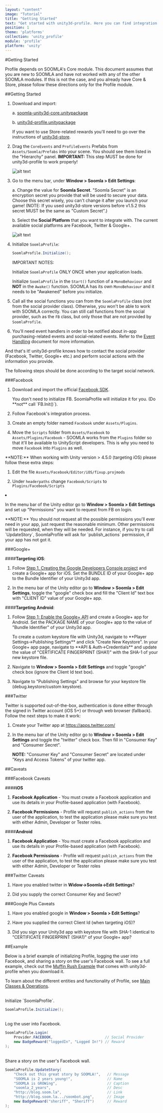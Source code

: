 ```yaml
---
layout: "content"
image: "Tutorial"
title: "Getting Started"
text: "Get started with unity3d-profile. Here you can find integration instructions and a basic example of initialization."
position: 1
theme: 'platforms'
collection: 'unity_profile'
module: 'profile'
platform: 'unity'
---
```


#Getting Started

<div class="info-box">Profile depends on SOOMLA's Core module. This document assumes that you are new to SOOMLA and have not worked with any of the other SOOMLA modules. If this is not the case, and you already have Core & Store, please follow these directions only for the Profile module.</div>

##Getting Started

1. Download and import:

	a. [soomla-unity3d-core.unitypackage](https://github.com/soomla/unity3d-profile/blob/master/soomla-unity3d-core.unitypackage)

	b. [unity3d-profile.unitypackage](http://bit.ly/1sUDdG0)

	If you want to use Store-related rewards you'll need to go over the instructions of [unity3d-store](https://github.com/soomla/unity3d-store).

2. Drag the `CoreEvents` and `ProfileEvents` Prefabs from `Assets/Soomla/Prefabs` into your scene. You should see them listed in the "Hierarchy" panel. **IMPORTANT:** This step MUST be done for unity3d-profile to work properly!

	![alt text](/img/tutorial_img/unity-profile/prefabs.png "Prefabs")

3. Go to the menu bar, under **Window > Soomla > Edit Settings**:

	a. Change the value for **Soomla Secret**. "Soomla Secret" is an encryption secret you provide that will be used to secure your data. Choose this secret wisely, you can't change it after you launch your game! (NOTE: If you used unity3d-store versions before v1.5.2 this secret MUST be the same as "Custom Secret".)

	b. Select the **Social Platform** that you want to integrate with. The current available social platforms are Facebook, Twitter & Google+.

	![alt text](/img/tutorial_img/unity-profile/soomlaSettings.png "Soomla Settings")

4. Initialize `SoomlaProfile`:

	``` cs
	SoomlaProfile.Initialize();
	```

	<div class="warning-box">IMPORTANT NOTES:<br>

	Initialize `SoomlaProfile` ONLY ONCE when your application loads.<br>

	Initialize `SoomlaProfile` in the `Start()` function of a `MonoBehaviour` and **NOT** in the `Awake()` function. SOOMLA has its own `MonoBehaviour` and it needs to be "Awakened" before you initialize.<br>

5. Call all the social functions you can from the `SoomlaProfile` class (not from the social provider class). Otherwise, you won't be able to work with SOOMLA correctly. You can still call functions from the social provider, such as the `FB` class, but only those that are not provided by `SoomlaProfile`.

6. You'll need event handlers in order to be notified about in-app purchasing-related events and social-related events. Refer to the [Event Handling](/unity/profile/Profile_Events) document for more information.

And that's it! unity3d-profile knows how to contact the social provider (Facebook, Twitter, Google+ etc.) and perform social actions with the information you provide.

<div class="info-box">The following steps should be done according to the target social network.</div>

###Facebook

1. Download and import the official [Facebook SDK](https://developers.facebook.com/docs/unity/getting-started/canvas).

	<div class="warning-box">You don't need to initialize FB. SoomlaProfile will initialize it for you. (Do **not** call `FB.Init()`).</div>
	
2. Follow Facebook's integration process.

3. Create an empty folder named `Facebook` under `Assets/Plugins`.

4. Move the `Scripts` folder from `Assets/Facebook` to `Assets/Plugins/Facebook` - SOOMLA works from the `Plugins` folder so that it'll be available to UnityScript developers. This is why you need to move `Facebook` into `Plugins` as well.

  <div class="info-box">**NOTE:** When working with Unity version > 4.5.0 (targeting iOS) please follow these extra steps:<br>

  1. Edit the file `Assets/Facebook/Editor/iOS/fixup.projmods`<br>

  2. Under `headerpaths` change `Facebook/Scripts` to `Plugins/Facebook/Scripts`</div>
  
5. In the menu bar of the Unity editor go to **Window > Soomla > Edit Settings** and set up "Permissions" you want to request from FB on login.

  <div class="info-box">**NOTE:** You should not request all the possible permissions you'll ever need in your app, 
  just request the reasonable minimum. Other permissions will be requested, when they will be needed. 
  For instance, if you try to call `UpdateStory`, SoomlaProfile will ask for `publish_actions` permission, if your app has not got it.<br></div>


###Google+

####**Targeting iOS**:

1. Follow [Step 1. Creating the Google Developers Console project](https://developers.google.com/+/mobile/ios/getting-started#step_1_creating_the_console_name_project) and create a Google+ app for iOS. Set the BUNDLE ID of your Google+ app to the Bundle Identifier of your Unity3d app.

2. In the menu bar of the Unity editor go to **Window > Soomla > Edit Settings**, toggle the "google" check box and fill the "Client Id" text box with "CLIENT ID" value of your Google+ app.

####**Targeting Android**:
1. Follow [Step 1: Enable the Google+ API](https://developers.google.com/+/mobile/android/getting-started#step_1_enable_the_google_api) and create a Google+ app for Android. Set the PACKAGE NAME of your Google+ app to the value of "Bundle Identifier" of your Unity3d app.

	<div class="info-box">To create a custom keystore file with Unity3d, navigate to **Player Settings->Publishing Settings** and click "Create New Keystore". In your Google+ app page, navigate to **API & Auth->Credentials** and update the value of "CERTIFICATE FINGERPRINT (SHA1)" with the SHA-1 of your new keystore file.</div>

2. Navigate to **Window > Soomla > Edit Settings** and toggle "google" check box (ignore the Client Id text box).

3. Navigate to "Publishing Settings" and browse for your keystore file (debug.keystore/custom keystore).

###Twitter

Twitter is supported out-of-the-box, authentication is done either through the signed in Twitter account (iOS 5+) or through web browser (fallback). Follow the next steps to make it work:

1. Create your Twitter app at https://apps.twitter.com/

2. In the menu bar of the Unity editor go to **Window > Soomla > Edit Settings** and toggle the "twitter" check box. Then fill in "Consumer Key" and "Consumer Secret".

	**NOTE:** "Consumer Key" and "Consumer Secret" are located under "Keys and Access Tokens" of your twitter app.

##Caveats

###Facebook Caveats

####**iOS**

1. **Facebook Application** - You must create a Facebook application and use its details in your Profile-based application (with Facebook).

2. **Facebook Permissions** - Profile will request `publish_actions` from the user of the application, to test the application please make sure you test with either Admin, Developer or Tester roles.

####**Android**

1. **Facebook Application** - You must create a Facebook application and use its details in your Profile-based application (with Facebook).

2. **Facebook Permissions** - Profile will request `publish_actions` from the user of the application, to test the application please make sure you test with either Admin, Developer or Tester roles

###Twitter Caveats

1. Have you enabled twitter in **Widow->Soomla->Edit Settings**?

2. Did you supply the correct Consumer Key and Secret?

###Google Plus Caveats

1. Have you enabled google in **Window > Soomla > Edit Settings**?

2. Have you supplied the correct Client Id (when targeting iOS)?

3. Did you sign your Unity3d app with keystore file with SHA-1 identical to "CERTIFICATE FINGERPRINT (SHA1)" of your Google+ app?


##Example

Below is a brief example of initializing Profile, logging the user into Facebook, and sharing a story on the user's Facebook wall. To see a full example, check out the [Muffin Rush Example](https://github.com/soomla/unity3d-profile/tree/master/Soomla/Assets/Examples/MuffinRush) that comes with unity3d-profile when you download it.

To learn about the different entities and functionality of Profile, see [Main Classes & Operations](/unity/profile/Profile_MainClasses).

<br>
Initialize `SoomlaProfile`.

``` cs
SoomlaProfile.Initialize();
```

<br>
Log the user into Facebook.

``` cs
SoomlaProfile.Login(
	Provider.FACEBOOK,                        // Social Provider
	new BadgeReward("loggedIn", "Logged In!") // Reward
);
```

<br>
Share a story on the user's Facebook wall.

``` cs
SoomlaProfile.UpdateStory(
	"Check out this great story by SOOMLA!",   // Message
	"SOOMLA is 2 years young!",                // Name
	"SOOMLA is GROWing",                       // Caption
	"soomla_2_years",                          // Desc
	"http://blog.soom.la",                     // Link
	"http://blog.soom.la.../soombot.png",      // Image
	new BadgeReward("sheriff", "Sheriff")      // Reward
);
```
